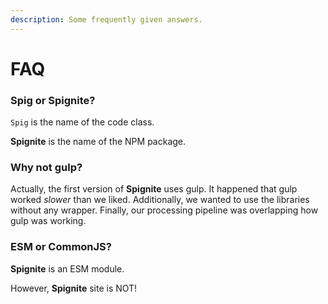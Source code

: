 ```yaml
---
description: Some frequently given answers.
---
```


# FAQ

### Spig or Spignite?

`Spig` is the name of the code class.

**Spignite** is the name of the NPM package.

### Why not gulp?

Actually, the first version of **Spignite** uses gulp. It happened that gulp worked _slower_ than we liked. Additionally, we wanted to use the libraries without any wrapper. Finally, our processing pipeline was overlapping how gulp was working.

### ESM or CommonJS?

**Spignite** is an ESM module.

However, **Spignite** site is NOT!

